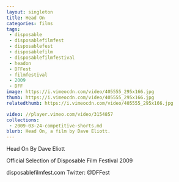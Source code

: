 ```yaml
---
layout: singleton
title: Head On
categories: films
tags:
 - disposable
 - disposablefilmfest
 - disposablefest
 - disposablefilm
 - disposablefilmfestival
 - headon
 - DFFest
 - filmfestival
 - 2009
 - DFF
image: https://i.vimeocdn.com/video/405555_295x166.jpg
thumb: https://i.vimeocdn.com/video/405555_295x166.jpg
relatedthumb: https://i.vimeocdn.com/video/405555_295x166.jpg

video: //player.vimeo.com/video/3154857
collections:
 - 2009-03-24-competitive-shorts.md
blurb: Head On, a film by Dave Eliott.
---
```


Head On
By Dave Eliott

Official Selection of Disposable Film Festival 2009

disposablefilmfest.com
Twitter: @DFFest
